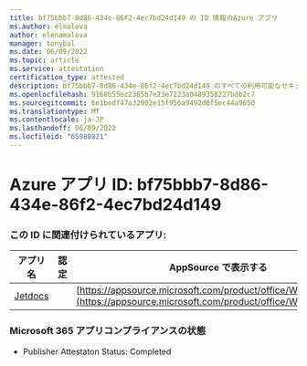 ```yaml
---
title: bf75bbb7-8d86-434e-86f2-4ec7bd24d149 の ID 情報のAzure アプリ
ms.author: elmalova
author: elenamalova
manager: tonybal
ms.date: 06/09/2022
ms.topic: article
ms.service: attestation
certification_type: attested
description: bf75bbb7-8d86-434e-86f2-4ec7bd24d149 のすべての利用可能なセキュリティとコンプライアンス情報。
ms.openlocfilehash: 9168b55ec2365b7e23e7223a0489358227bdb2c7
ms.sourcegitcommit: 6e1bedf47a32902e15f956a9492d8f5ec44a9650
ms.translationtype: MT
ms.contentlocale: ja-JP
ms.lasthandoff: 06/09/2022
ms.locfileid: "65980821"
---
```

# <a name="azure-app-id-bf75bbb7-8d86-434e-86f2-4ec7bd24d149"></a>Azure アプリ ID: bf75bbb7-8d86-434e-86f2-4ec7bd24d149


### <a name="apps-associated-with-this-id"></a>この ID に関連付けられているアプリ:
| **アプリ名** | **認定** | **AppSource で表示する** |
|--------------|---------------|-----------------------|
| [Jetdocs](../forward/WA200002236.md) |  | [https://appsource.microsoft.com/product/office/WA200002236](https://appsource.microsoft.com/product/office/WA200002236) |

### <a name="microsoft-365-app-compliance-status"></a>Microsoft 365 アプリコンプライアンスの状態
- Publisher Attestaton Status: Completed
